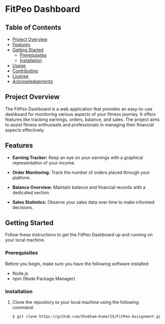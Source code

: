 # FitPeo Dashboard

## Table of Contents

- [Project Overview](#project-overview)
- [Features](#features)
- [Getting Started](#getting-started)
  - [Prerequisites](#prerequisites)
  - [Installation](#installation)
- [Usage](#usage)
- [Contributing](#contributing)
- [License](#license)
- [Acknowledgements](#acknowledgements)

## Project Overview

The FitPeo Dashboard is a web application that provides an easy-to-use dashboard for monitoring various aspects of your fitness journey. It offers features like tracking earnings, orders, balance, and sales. The project aims to assist fitness enthusiasts and professionals in managing their financial aspects effectively.

## Features

- **Earning Tracker:** Keep an eye on your earnings with a graphical representation of your income.

- **Order Monitoring:** Track the number of orders placed through your platform.

- **Balance Overview:** Maintain balance and financial records with a dedicated section.

- **Sales Statistics:** Observe your sales data over time to make informed decisions.

## Getting Started

Follow these instructions to get the FitPeo Dashboard up and running on your local machine.

### Prerequisites

Before you begin, make sure you have the following software installed:

- Node.js
- npm (Node Package Manager)

### Installation

1. Clone the repository to your local machine using the following command:

   ```bash
   $ git clone https://github.com/Shubham-Kumar25/FitPeo-Assignment.git
